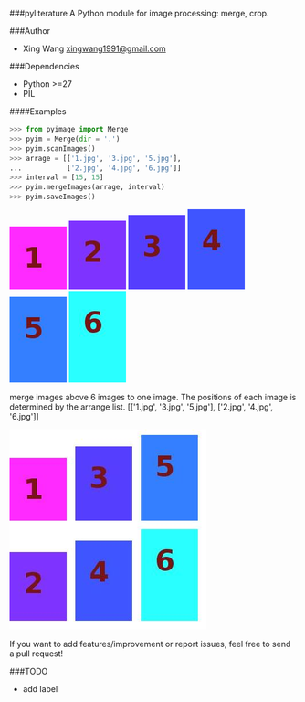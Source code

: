 ###pyliterature
A Python module for image processing: merge, crop.



###Author
* Xing Wang  <xingwang1991@gmail.com>



###Dependencies

* Python >=27
* PIL


####Examples

```python
>>> from pyimage import Merge
>>> pyim = Merge(dir = '.')
>>> pyim.scanImages()
>>> arrage = [['1.jpg', '3.jpg', '5.jpg'], 
...           ['2.jpg', '4.jpg', '6.jpg']]
>>> interval = [15, 15]
>>> pyim.mergeImages(arrage, interval)
>>> pyim.saveImages()
```
<img src="examples/merge/1.jpg"/>
<img src="examples/merge/2.jpg"/>
<img src="examples/merge/3.jpg"/>
<img src="examples/merge/4.jpg"/>
<img src="examples/merge/5.jpg"/>
<img src="examples/merge/6.jpg"/>

merge images above 6 images to one image. The positions of each image is determined by the arrange list.
[['1.jpg', '3.jpg', '5.jpg'], 
 ['2.jpg', '4.jpg', '6.jpg']]

<img src="examples/merge/results/merge.jpg"/>


If you want to add features/improvement or report issues, feel free to send a pull request!


###TODO
* add label
